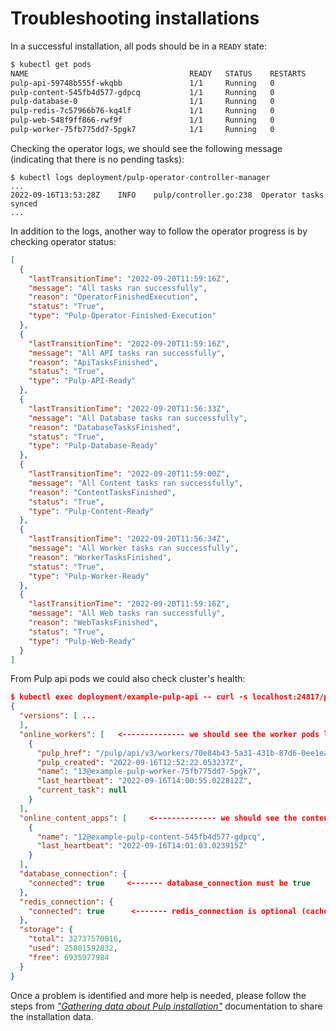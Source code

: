 # Troubleshooting installations


In a successful installation, all pods should be in a `READY` state:
```bash
$ kubectl get pods
NAME                                    READY   STATUS    RESTARTS      AGE
pulp-api-59748b555f-wkqbb               1/1     Running   0             18h
pulp-content-545fb4d577-gdpcq           1/1     Running   0             18h
pulp-database-0                         1/1     Running   0             18h
pulp-redis-7c57966b76-kq4lf             1/1     Running   0             18h
pulp-web-548f9ff866-rwf9f               1/1     Running   0             18h
pulp-worker-75fb775dd7-5pgk7            1/1     Running   0             18h
```

Checking the operator logs, we should see the following message (indicating that there is no pending tasks):
```
$ kubectl logs deployment/pulp-operator-controller-manager
...
2022-09-16T13:53:28Z	INFO	pulp/controller.go:238	Operator tasks synced
...
```

In addition to the logs, another way to follow the operator progress is by checking operator status:
```json
[
  {
    "lastTransitionTime": "2022-09-20T11:59:16Z",
    "message": "All tasks ran successfully",
    "reason": "OperatorFinishedExecution",
    "status": "True",
    "type": "Pulp-Operator-Finished-Execution"
  },
  {
    "lastTransitionTime": "2022-09-20T11:59:16Z",
    "message": "All API tasks ran successfully",
    "reason": "ApiTasksFinished",
    "status": "True",
    "type": "Pulp-API-Ready"
  },
  {
    "lastTransitionTime": "2022-09-20T11:56:33Z",
    "message": "All Database tasks ran successfully",
    "reason": "DatabaseTasksFinished",
    "status": "True",
    "type": "Pulp-Database-Ready"
  },
  {
    "lastTransitionTime": "2022-09-20T11:59:00Z",
    "message": "All Content tasks ran successfully",
    "reason": "ContentTasksFinished",
    "status": "True",
    "type": "Pulp-Content-Ready"
  },
  {
    "lastTransitionTime": "2022-09-20T11:56:34Z",
    "message": "All Worker tasks ran successfully",
    "reason": "WorkerTasksFinished",
    "status": "True",
    "type": "Pulp-Worker-Ready"
  },
  {
    "lastTransitionTime": "2022-09-20T11:59:16Z",
    "message": "All Web tasks ran successfully",
    "reason": "WebTasksFinished",
    "status": "True",
    "type": "Pulp-Web-Ready"
  }
]
```

From Pulp api pods we could also check cluster's health:
```json
$ kubectl exec deployment/example-pulp-api -- curl -s localhost:24817/pulp/api/v3/status/|jq
{
  "versions": [ ...
  ],
  "online_workers": [   <-------------- we should see the worker pods listed here
    {
      "pulp_href": "/pulp/api/v3/workers/70e84b43-5a31-431b-87d6-0ee1ea664355/",
      "pulp_created": "2022-09-16T12:52:22.053237Z",
      "name": "13@example-pulp-worker-75fb775dd7-5pgk7",
      "last_heartbeat": "2022-09-16T14:00:55.022812Z",
      "current_task": null
    }
  ],
  "online_content_apps": [     <-------------- we should see the content pods listed here
    {
      "name": "12@example-pulp-content-545fb4d577-gdpcq",
      "last_heartbeat": "2022-09-16T14:01:03.023915Z"
    }
  ],
  "database_connection": {
    "connected": true     <------- database_connection must be true
  },
  "redis_connection": {
    "connected": true      <------- redis_connection is optional (cache is not mandatory)
  },
  "storage": {
    "total": 32737570816,
    "used": 25801592832,
    "free": 6935977984
  }
}
```

Once a problem is identified and more help is needed, please follow the steps from *["Gathering data about Pulp installation"](gatherData.md)* documentation to share the installation data.